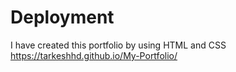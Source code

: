 # Deployment
I have created this portfolio by using HTML and CSS 
https://tarkeshhd.github.io/My-Portfolio/
